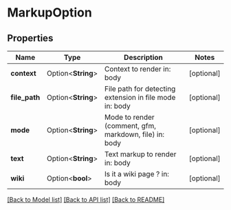 # MarkupOption

## Properties

Name | Type | Description | Notes
------------ | ------------- | ------------- | -------------
**context** | Option<**String**> | Context to render  in: body | [optional]
**file_path** | Option<**String**> | File path for detecting extension in file mode  in: body | [optional]
**mode** | Option<**String**> | Mode to render (comment, gfm, markdown, file)  in: body | [optional]
**text** | Option<**String**> | Text markup to render  in: body | [optional]
**wiki** | Option<**bool**> | Is it a wiki page ?  in: body | [optional]

[[Back to Model list]](../README.md#documentation-for-models) [[Back to API list]](../README.md#documentation-for-api-endpoints) [[Back to README]](../README.md)


